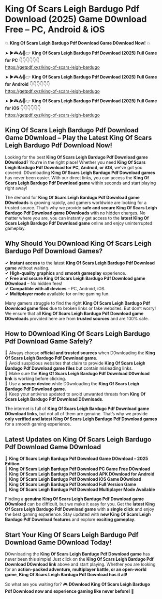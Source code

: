 # King Of Scars Leigh Bardugo Pdf Download (2025) Game D0wnload Free – PC, Android & iOS

💥 **King Of Scars Leigh Bardugo Pdf Download Game D0wnload Now!** 💥  

➤ ►🎮📥📱👉 **King Of Scars Leigh Bardugo Pdf Download (2025) Full Game for PC** 👇👇👇👇👇👇  
https://getpdf.xyz/king-of-scars-leigh-bardugo  

➤ ►🎮📥📱👉 **King Of Scars Leigh Bardugo Pdf Download (2025) Full Game for Android** 👇👇👇👇👇👇  
https://getpdf.xyz/king-of-scars-leigh-bardugo  

➤ ►🎮📥📱👉 **King Of Scars Leigh Bardugo Pdf Download (2025) Full Game for iOS** 👇👇👇👇👇👇  
https://getpdf.xyz/king-of-scars-leigh-bardugo  

## King Of Scars Leigh Bardugo Pdf Download Game D0wnload – Play the Latest King Of Scars Leigh Bardugo Pdf Download Now!

Looking for the best **King Of Scars Leigh Bardugo Pdf Download game D0wnload**? You’re in the right place! Whether you need **King Of Scars Leigh Bardugo Pdf Download for PC, Android, or iOS**, we’ve got you covered. D0wnloading **King Of Scars Leigh Bardugo Pdf Download games** has never been easier. With our direct links, you can access the **King Of Scars Leigh Bardugo Pdf Download game** within seconds and start playing right away!  

The demand for **King Of Scars Leigh Bardugo Pdf Download game D0wnloads** is growing rapidly, and gamers worldwide are looking for a trusted source. That’s why we provide **safe and secure King Of Scars Leigh Bardugo Pdf Download game D0wnloads** with no hidden charges. No matter where you are, you can instantly get access to the **latest King Of Scars Leigh Bardugo Pdf Download game** online and enjoy uninterrupted gameplay.  

## **Why Should You D0wnload King Of Scars Leigh Bardugo Pdf Download Games?**  

✔ **Instant access** to the latest **King Of Scars Leigh Bardugo Pdf Download game** without waiting.  
✔ **High-quality graphics** and **smooth gameplay** experience.  
✔ **Free and secure King Of Scars Leigh Bardugo Pdf Download game D0wnload** – No hidden fees!  
✔ **Compatible with all devices** – PC, Android, iOS.  
✔ **Multiplayer mode** available for online gaming fun.  

Many gamers struggle to find the right **King Of Scars Leigh Bardugo Pdf Download game files** due to broken links or fake websites. But don’t worry! We ensure that all **King Of Scars Leigh Bardugo Pdf Download game D0wnloads** provided here are from **trusted sources** and are 100% safe.  

## **How to D0wnload King Of Scars Leigh Bardugo Pdf Download Game Safely?**  

📌 Always choose **official and trusted sources** when D0wnloading the **King Of Scars Leigh Bardugo Pdf Download game**.  
📌 Avoid suspicious websites that claim to provide **King Of Scars Leigh Bardugo Pdf Download game files** but contain misleading links.  
📌 Make sure the **King Of Scars Leigh Bardugo Pdf Download D0wnload link** is working before clicking.  
📌 Use a **secure device** while D0wnloading the **King Of Scars Leigh Bardugo Pdf Download game**.  
📌 Keep your antivirus updated to avoid unwanted threats from **King Of Scars Leigh Bardugo Pdf Download D0wnloads**.  

The internet is full of **King Of Scars Leigh Bardugo Pdf Download game D0wnload links**, but not all of them are genuine. That’s why we provide **only verified and latest King Of Scars Leigh Bardugo Pdf Download games** for a smooth gaming experience.  

## **Latest Updates on King Of Scars Leigh Bardugo Pdf Download Game D0wnload**  

🔹 **King Of Scars Leigh Bardugo Pdf Download Game D0wnload – 2025 Edition**  
🔹 **King Of Scars Leigh Bardugo Pdf Download PC Game Free D0wnload**  
🔹 **King Of Scars Leigh Bardugo Pdf Download APK D0wnload for Android**  
🔹 **King Of Scars Leigh Bardugo Pdf Download iOS Game D0wnload**  
🔹 **King Of Scars Leigh Bardugo Pdf Download Full Version Game**  
🔹 **King Of Scars Leigh Bardugo Pdf Download Multiplayer Mode Available**  

Finding a **genuine King Of Scars Leigh Bardugo Pdf Download game D0wnload** can be difficult, but we make it easy for you. Get the **latest King Of Scars Leigh Bardugo Pdf Download game** with a **single click** and enjoy the best gaming experience. Stay updated with **new King Of Scars Leigh Bardugo Pdf Download features** and explore **exciting gameplay**.  

## **Start Your King Of Scars Leigh Bardugo Pdf Download Game D0wnload Today!**  

D0wnloading the **King Of Scars Leigh Bardugo Pdf Download game** has never been this simple! Just click on the **King Of Scars Leigh Bardugo Pdf Download D0wnload link** above and start playing. Whether you are looking for an **action-packed adventure, multiplayer battle, or an open-world game**, **King Of Scars Leigh Bardugo Pdf Download has it all!**  

So what are you waiting for? 🎮 **D0wnload King Of Scars Leigh Bardugo Pdf Download now and experience gaming like never before!** 🚀  